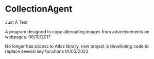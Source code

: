 # CollectionAgent
Just A Test


A program designed to copy alternating images from advertisements on webpages.  06/10/2017

No longer has access to Atlas library, new project is developing code to replace several key functions 01/05/2023
